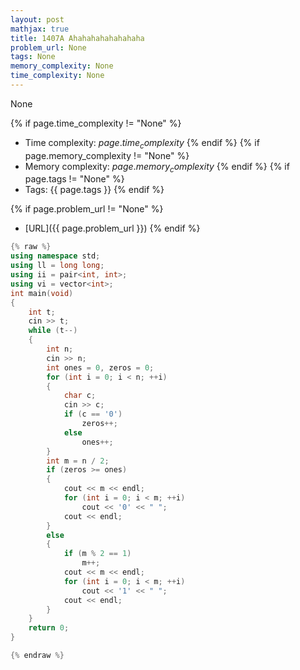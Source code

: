 ```yaml
---
layout: post
mathjax: true
title: 1407A Ahahahahahahahaha
problem_url: None
tags: None
memory_complexity: None
time_complexity: None
---
```


None


{% if page.time_complexity != "None" %}
- Time complexity: ${{ page.time_complexity }}$
{% endif %}
{% if page.memory_complexity != "None" %}
- Memory complexity: ${{ page.memory_complexity }}$
{% endif %}
{% if page.tags != "None" %}
- Tags: {{ page.tags }}
{% endif %}

{% if page.problem_url != "None" %}
- [URL]({{ page.problem_url }})
{% endif %}

```cpp
{% raw %}
using namespace std;
using ll = long long;
using ii = pair<int, int>;
using vi = vector<int>;
int main(void)
{
    int t;
    cin >> t;
    while (t--)
    {
        int n;
        cin >> n;
        int ones = 0, zeros = 0;
        for (int i = 0; i < n; ++i)
        {
            char c;
            cin >> c;
            if (c == '0')
                zeros++;
            else
                ones++;
        }
        int m = n / 2;
        if (zeros >= ones)
        {
            cout << m << endl;
            for (int i = 0; i < m; ++i)
                cout << '0' << " ";
            cout << endl;
        }
        else
        {
            if (m % 2 == 1)
                m++;
            cout << m << endl;
            for (int i = 0; i < m; ++i)
                cout << '1' << " ";
            cout << endl;
        }
    }
    return 0;
}

{% endraw %}
```